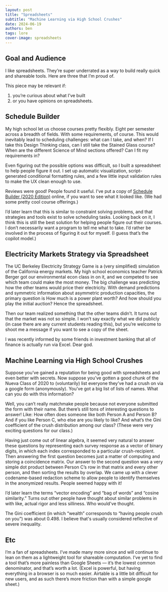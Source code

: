 ```yaml
---
layout: post
title: "Spreadsheets"
subtitle: "Machine Learning via High School Crushes"
date: 2024-06-19
authors: ben
tags: lore
cover-image: spreadsheets
---
```

## Goal and Audience

I like spreadsheets. They’re super underrated as a way to build really quick and shareable tools. Here are three that I’m proud of.

This piece may be relevant if:

1. you’re curious about what I’ve built
2. or you have opinions on spreadsheets.

## Schedule Builder

My high school let us choose courses pretty flexibly. Eight per semester across a breadth of fields. With some requirements, of course. This would inevitably lead to scheduling challenges: what can I take, and when? If I take this Design Thinking class, can I still take the Stained Glass course? When are the different Science of Mind sections offered? Can I fit my requirements in?

Even figuring out the possible options was difficult, so I built a spreadsheet to help people figure it out. I set up automatic visualization, script-generated conditional formatting rules, and a few little input validation rules to make the UX clean enough to use.

Reviews were good! People found it useful. I’ve put a copy of [Schedule Builder (2020 Edition)](https://docs.google.com/spreadsheets/d/1bMzEN44eaJKmjxtIdoXzT4n44SuTegRuiaox6nl5vzI/edit#gid=607008181) online, if you want to see what it looked like. (We had some pretty cool course offerings.)

I’d later learn that this is similar to constraint solving problems, and that strategies and tools exist to solve scheduling tasks. Looking back on it, I think this is still the best solution for helping people figure out their courses. I don’t necessarily want a program to tell me what to take. I’d rather be involved in the process of figuring it out for myself. (I guess that’s the copilot model.)

## Electricity Markets Strategy via  Spreadsheet

The UC Berkeley Electricity Strategy Game is a (very simplified) simulation of the California energy markets. My high school economics teacher Patrick Berger got our environmental econ class in on it, and we competed to see which team could make the most money. The big challenge was predicting how the other teams would price their electricity. With demand predictions and symmetric information about asymmetric production capacities, the primary question is How much is a power plant worth? And how should you play the initial auction? Hence the spreadsheet.

Then our team realized something that the other teams didn’t. It turns out that the market was not so simple. I won’t say exactly what we did publicly (in case there are any current students reading this), but you’re welcome to shoot me a message if you want to see a copy of the sheet.

I was recently informed by some friends in investment banking that all of finance is actually run via Excel. Dear god.

## Machine Learning via High School Crushes

Suppose you’ve gained a reputation for being good with spreadsheets and even better with secrets. Now suppose you’ve gotten a good chunk of the Nueva Class of 2020 to (voluntarily) list everyone they’ve had a crush on via a google form (anonymously). You’ve got a big list of lists of names. What can you do with this information?

Well, you can’t really matchmake people because not everyone submitted the form with their name. But there’s still tons of interesting questions to answer! Like: How often does someone like both Person A and Person B? And if you like Person C, who else are you likely to like? And what’s the Gini coefficient of the crush distribution among our class? (These were very exciting questions for our class.)

Having just come out of linear algebra, it seemed very natural to answer these questions by representing each survey response as a vector of binary digits, in which each index corresponded to a particular crush-recipient. Then answering the first question becomes just a matter of computing and storing a coincidence matrix. Our answer to the second question was a very simple dot product between Person C’s row in that matrix and every other person, and then sorting the results by overlap. We came up with a clever codename-based redaction scheme to allow people to identify themselves in the anonymized results. People seemed happy with it!

I’d later learn the terms “vector encoding” and “bag of words” and “cosine similarity.” Turns out other people have thought about similar problems in with like, actual rigor and less silliness. Who would've thought.

The Gini coefficient (in which “wealth” corresponds to “having people crush on you”) was about 0.498. I believe that's usually considered reflective of severe inequality.

## Etc

I’m a fan of spreadsheets. I’ve made many more since and will continue to lean on them as a lightweight tool for shareable computation. I’ve yet to find a tool that’s more painless than Google Sheets — it’s the lowest common denominator, and that’s worth a lot. (Excel is powerful, but having everything in a browser is so much easier. Airtable is a little bit difficult for new users, and as such there’s more friction than with a simple google sheet.)
